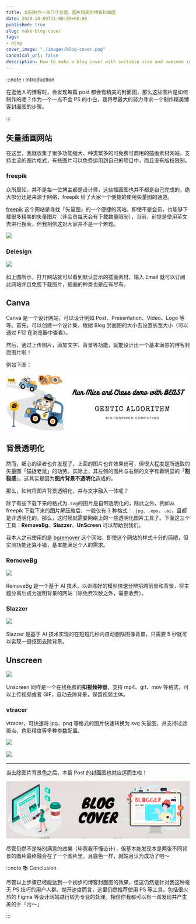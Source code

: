 ```yaml
---
title: 如何制作一张尺寸合理、图片精美的博客封面图
date: 2020-10-09T21:00:00+08:00
published: true
slug: make-blog-cover
tags:
- blog
cover_image: "./images/blog-cover.png"
canonical_url: false
description: How to make a blog cover with suitable size and awesome image?
---
```


:::note ℹ️ Introduction

在逛他人的博客时，会发现每篇 post 都会有精美的封面图，那么这些图片是如何制作的呢？作为一个一点不会 PS 的小白，我将尽最大的努力寻求一个制作精美博客封面图的步骤。

:::

<!-- more -->

## 矢量插画网站

在这里，我就收集了很多功能强大、种类繁多的可免费可商用的插画素材网站，支持主流的图片格式，有些图片可以免费运用到自己的项目中，而且没有版权限制。

### freepik

众所周知，并不是每一位博主都是设计师，这些插画图也并不都是自己完成的，绝大部分还是来源于网络，freepik 给了大家一个便捷的使用矢量图的通道。

[freepik](https://www.freepik.com/) 这个网站是寻找「矢量图」的一个便捷的网站。即使不是会员，也能够下载很多精美的矢量图片（非会员每天会有下载数量限制），当前，前提是使用英文去进行搜索，但我相信这对大家并不是一个难题。

![](https://i.loli.net/2021/01/07/1dyGQvucCfE5hWk.png)

### Delesign

![](https://i.loli.net/2021/01/07/Q2IfceG851jlug9.png)

如上图所示，打开网站就可以看到默认显示的插画素材，输入 Email 就可以订阅此网站并且免费下载图片，插画的种类也是应有尽有。

## Canva

Canva 是一个设计网站，可以设计例如 Post、Presentation、Video、Logo 等等。首先，可以创建一个设计集，根据 Blog 封面图的大小去设置长宽大小（可以通过 F12 在浏览器中查看）。

然后，通过上传图片，添加文字、背景等功能，就能设计出一个基本满意的博客封面图片啦！

例如下图：

![](./images/mice-chase-beast.png)

## 背景透明化

然而，细心的读者也许发现了，上面的图片也许效果尚可，但很大程度是所选取的矢量图「猫捉老鼠」的功劳。实际上，其左侧的图片与右侧的文字有着明显的「**割裂感**」。这其实是因为**图片背景不透明化**造成的。

那么，如何将图片背景透明化，并与文字融入一体呢？

除了有些下载下来的格式为`.svg`的图片是自带透明化的，除此之外，例如从 freepik 下载下来的图片解压缩后，一般仅有 3 种格式：`.jpg`、`.eps`、`.ai`，且都是非透明化的。那么，这时候就需要网络上的一些透明化图片工具了。下面这三个工具：**RemoveBg**、**Slazzer**、**UnScreen** 可以帮助到我们。

我本人之前使用的是 [bgremover](http://www.aigei.com/bgremover) 这个网站，即使这个网站的样式十分的简陋，但实测功能还算不错，基本能满足个人的需求。

### RemoveBg

![](https://i.loli.net/2021/01/07/CsE6Rz4cyJG73mX.png)

RemoveBg 是一个基于 AI 技术，以训练好的模型快速分辨招聘前景和背景，将主题分离后成为透明背景的网站（除免费次数之外，需要收费）。

### Slazzer

![](https://i.loli.net/2021/01/07/9WxUMOGd3E5BSLT.png)

Slazzer 是基于 AI 技术实现的在短短几秒内自动删除图像背景，只需要 5 秒就可以实现一键抠图去除背景。

## Unscreen

![](https://i.loli.net/2021/01/07/R8baXvCu2JyT5jf.png)

Unscreen 同样是一个在线免费的**扣视频神器**，支持 mp4、gif、mov 等格式，可以上传视频或者 GIF，自动去除背景，保留视频主体。

### vtracer

vtracer，可快速将 jpg、png 等格式的图片快速转换为 svg 矢量图，并支持过滤斑点、色彩精度等多种参数配置。

![](https://i.loli.net/2021/01/07/XgCukyfDqREWpBA.png)

![](https://i.loli.net/2021/01/07/ybzYXnKZeNxBI23.png)


---

当去除图片背景色之后，本篇 Post 的封面图也就应运而生啦！

![本篇文章的Blog封面图](./images/blog-cover.png)

尽管仍然不是特别满意的效果（毕竟我不懂设计），但基本能发现本是两张不同背景的图片最终融合在了一个图片里，且底色一样，就姑且认为成功了吧～

:::note 📚 Conclusion

尽管以上步骤已经能达到一个初步的博客封面图的效果，但这仍然是针对我这种毫无 PS 技巧的用户人群。抛开速度而言，这里仍然推荐使用 PS 等工具，包括很火热的 Figma 等设计网站进行较为专业的处理。相信你我都可以有一双发现并产生美的手「污～」

:::